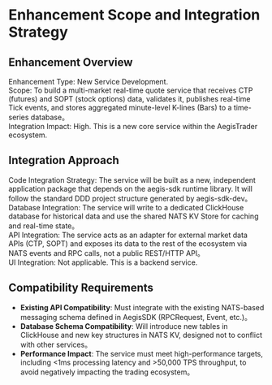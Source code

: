 # **Enhancement Scope and Integration Strategy**

## **Enhancement Overview**

Enhancement Type: New Service Development.  
Scope: To build a multi-market real-time quote service that receives CTP (futures) and SOPT (stock options) data, validates it, publishes real-time Tick events, and stores aggregated minute-level K-lines (Bars) to a time-series database。  
Integration Impact: High. This is a new core service within the AegisTrader ecosystem.

## **Integration Approach**

Code Integration Strategy: The service will be built as a new, independent application package that depends on the aegis-sdk runtime library. It will follow the standard DDD project structure generated by aegis-sdk-dev。  
Database Integration: The service will write to a dedicated ClickHouse database for historical data and use the shared NATS KV Store for caching and real-time state。  
API Integration: The service acts as an adapter for external market data APIs (CTP, SOPT) and exposes its data to the rest of the ecosystem via NATS events and RPC calls, not a public REST/HTTP API。  
UI Integration: Not applicable. This is a backend service.

## **Compatibility Requirements**

* **Existing API Compatibility**: Must integrate with the existing NATS-based messaging schema defined in AegisSDK (RPCRequest, Event, etc.)。  
* **Database Schema Compatibility**: Will introduce new tables in ClickHouse and new key structures in NATS KV, designed not to conflict with other services。  
* **Performance Impact**: The service must meet high-performance targets, including \<1ms processing latency and \>50,000 TPS throughput, to avoid negatively impacting the trading ecosystem。
